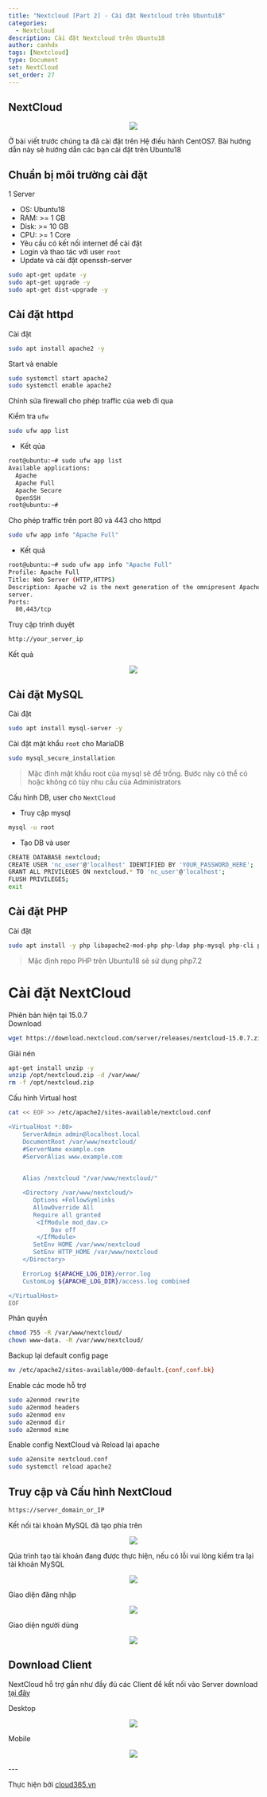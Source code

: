 ```yaml
---
title: "Nextcloud [Part 2] - Cài đặt Nextcloud trên Ubuntu18"
categories:
  - Nextcloud
description: Cài đặt Nextcloud trên Ubuntu18
author: canhdx
tags: [Nextcloud]
type: Document
set: NextCloud
set_order: 27
---
```


## NextCloud 

<p align="center">
<img src="/images/img-nextcloud/nextcloud-logo.jpeg">
</p>

Ở bài viết trước chúng ta đã cài đặt trên Hệ điều hành CentOS7. Bài hướng dẫn này sẽ hướng dẫn các bạn cài đặt trên Ubuntu18

## Chuẩn bị môi trường cài đặt 

1 Server
- OS: Ubuntu18
- RAM: >= 1 GB
- Disk: >= 10 GB
- CPU: >= 1 Core
- Yêu cầu có kết nối internet để cài đặt 
- Login và thao tác với user `root`
- Update và cài đặt openssh-server
```sh 
sudo apt-get update -y 
sudo apt-get upgrade -y 
sudo apt-get dist-upgrade -y
```

## Cài đặt httpd 

Cài đặt 
```sh 
sudo apt install apache2 -y 
```

Start và enable 
```sh 
sudo systemctl start apache2
sudo systemctl enable apache2
```

Chỉnh sửa firewall cho phép traffic của web đi qua 

Kiểm tra `ufw` 
```sh 
sudo ufw app list
```

- Kết qủa 
```sh 
root@ubuntu:~# sudo ufw app list
Available applications:
  Apache
  Apache Full
  Apache Secure
  OpenSSH
root@ubuntu:~# 
```

Cho phép traffic trên port 80 và 443 cho httpd 
```sh 
sudo ufw app info "Apache Full"
```

- Kết quả 
```sh 
root@ubuntu:~# sudo ufw app info "Apache Full"
Profile: Apache Full
Title: Web Server (HTTP,HTTPS)
Description: Apache v2 is the next generation of the omnipresent Apache web
server.
Ports:
  80,443/tcp
```

Truy cập trình duyệt 
```sh 
http://your_server_ip
```

Kết quả 
<p align="center">
<img src="/images/img-lamp/default_apache.png">
</p>


## Cài đặt MySQL

Cài đặt 
```sh 
sudo apt install mysql-server -y 
```

Cài đặt mật khẩu `root` cho MariaDB 
```sh 
sudo mysql_secure_installation
```

> Mặc đinh mật khẩu root của mysql sẽ để trống. Bước này có thể có hoặc không có tùy nhu cầu của Administrators

Cấu hình DB, user cho `NextCloud`

- Truy cập mysql 
```sh 
mysql -u root
```

- Tạo DB và user 
```sh 
CREATE DATABASE nextcloud;
CREATE USER 'nc_user'@'localhost' IDENTIFIED BY 'YOUR_PASSWORD_HERE';
GRANT ALL PRIVILEGES ON nextcloud.* TO 'nc_user'@'localhost';
FLUSH PRIVILEGES;
exit
```

## Cài đặt PHP 

Cài đặt 
```sh 
sudo apt install -y php libapache2-mod-php php-ldap php-mysql php-cli php-bz2 php-curl php-gd php-imagick php-intl php-mbstring php-xml php-zip
```

> Mặc định repo PHP trên Ubuntu18 sẽ sử dụng php7.2

# Cài đặt NextCloud 

Phiên bản hiện tại 15.0.7	
Download 
```sh 
wget https://download.nextcloud.com/server/releases/nextcloud-15.0.7.zip -O /opt/nextcloud.zip
```

Giải nén 
```sh 
apt-get install unzip -y 
unzip /opt/nextcloud.zip -d /var/www/
rm -f /opt/nextcloud.zip
```

Cấu hình Virtual host 
```sh 
cat << EOF >> /etc/apache2/sites-available/nextcloud.conf

<VirtualHost *:80>
    ServerAdmin admin@localhost.local
    DocumentRoot /var/www/nextcloud/
    #ServerName example.com
    #ServerAlias www.example.com
  

    Alias /nextcloud "/var/www/nextcloud/"

    <Directory /var/www/nextcloud/>
       Options +FollowSymlinks
       AllowOverride All
       Require all granted
        <IfModule mod_dav.c>
        	Dav off
        </IfModule>
       SetEnv HOME /var/www/nextcloud
       SetEnv HTTP_HOME /var/www/nextcloud
    </Directory>

    ErrorLog ${APACHE_LOG_DIR}/error.log
    CustomLog ${APACHE_LOG_DIR}/access.log combined

</VirtualHost>
EOF
```

Phân quyền 
```sh 
chmod 755 -R /var/www/nextcloud/
chown www-data. -R /var/www/nextcloud/
```

Backup lại default config page 
```sh 
mv /etc/apache2/sites-available/000-default.{conf,conf.bk}
```

Enable các mode hỗ trợ 
```sh 
sudo a2enmod rewrite
sudo a2enmod headers
sudo a2enmod env
sudo a2enmod dir
sudo a2enmod mime
```

Enable config NextCloud và Reload lại apache 
```sh 
sudo a2ensite nextcloud.conf
sudo systemctl reload apache2
```

## Truy cập và Cấu hình NextCloud 
```sh 
https://server_domain_or_IP
```

Kết nối tài khoản MySQL đã tạo phía trên 
<p align="center">
<img src="/images/img-nextcloud/nextcloud-001.png">
</p>

Qúa trình tạo tài khoản đang được thực hiện, nếu có lỗi vui lòng kiểm tra lại tài khoản MySQL 
<p align="center">
<img src="/images/img-nextcloud/nextcloud-002.png">
</p>

Giao diện đăng nhập 
<p align="center">
<img src="/images/img-nextcloud/nextcloud-003.png">
</p>

Giao diện người dùng
<p align="center">
<img src="/images/img-nextcloud/nextcloud-004.png">
</p>


## Download Client 

NextCloud hỗ trợ gần như đầy đủ các Client để kết nối vào Server download <a href="https://nextcloud.com/install/#install-clients" target="_blank">tại đây</a>

Desktop 
<p align="center">
<img src="/images/img-nextcloud/nextcloud-005.png">
</p>

Mobile
<p align="center">
<img src="/images/img-nextcloud/nextcloud-006.png">
</p>
---

Thực hiện bởi <a href="https://cloud365.vn/" target="_blank">cloud365.vn</a>

